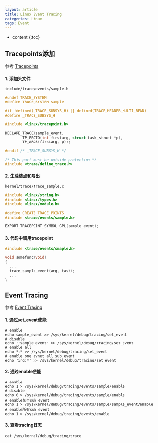 ```yaml
---
layout: article
title: Linux Event Tracing
categories: Linux
tags: Event
---
```


* content
{:toc}
## Tracepoints添加

参考 [Tracepoints]( https://www.kernel.org/doc/html/latest/trace/tracepoints.html )

#### 1. 添加头文件

`include/trace/events/sample.h`

```c
#undef TRACE_SYSTEM
#define TRACE_SYSTEM sample

#if !defined(_TRACE_SUBSYS_H) || defined(TRACE_HEADER_MULTI_READ)
#define _TRACE_SUBSYS_H

#include <linux/tracepoint.h>

DECLARE_TRACE(sample_event,
        TP_PROTO(int firstarg, struct task_struct *p),
        TP_ARGS(firstarg, p));

#endif /* _TRACE_SUBSYS_H */

/* This part must be outside protection */
#include <trace/define_trace.h>
```

<!--more-->

#### 2. 生成结点和导出

`kernel/trace/trace_sample.c`

```c
#include <linux/string.h>
#include <linux/types.h>
#include <linux/module.h>

#define CREATE_TRACE_POINTS
#include <trace/events/sample.h>

EXPORT_TRACEPOINT_SYMBOL_GPL(sample_event);
```

#### 3. 代码中调用tracepoint

```c
#include <trace/events/smaple.h>

void somefunc(void)
{
  ...
  trace_sample_event(arg, task);
  ...
}
```



## Event Tracing

参考 [Event Tracing]( https://www.kernel.org/doc/html/latest/trace/events.html )

#### 1. 通过set_event使能

```shell
# enable
echo sample_event >> /sys/kernel/debug/tracing/set_event
# disable
echo '!sample_event' >> /sys/kernel/debug/tracing/set_event
# enable all
echo *:* >> /sys/kernel/debug/tracing/set_event
# enable one evnet all sub event
echo 'irq:*' >> /sys/kernel/debug/tracing/set_event
```

#### 2. 通过enable使能

```shell
# enable
echo 1 > /sys/kernel/debug/tracing/events/sample/enable
# disable
echo 0 > /sys/kernel/debug/tracing/events/sample/enable
# enable某个sub event
echo 1 > /sys/kernel/debug/tracing/events/sample/sample_event/enable
# enable所有sub event
echo 1 > /sys/kernel/debug/tracing/events/enable
```

#### 3. 查看tracing日志

```shell
cat /sys/kernel/debug/tracing/trace
```

